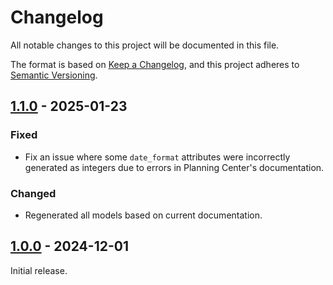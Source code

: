 # Changelog

All notable changes to this project will be documented in this file.

The format is based on [Keep a Changelog](https://keepachangelog.com/en/1.1.0/),
and this project adheres to [Semantic Versioning](https://semver.org/spec/v2.0.0.html).

## [1.1.0] - 2025-01-23

### Fixed

- Fix an issue where some `date_format` attributes were incorrectly generated as integers due to errors in Planning Center's documentation.

### Changed

- Regenerated all models based on current documentation.

## [1.0.0] - 2024-12-01

Initial release.

[1.1.0]: https://github.com/twcrews/planningcenter-models/compare/1.0.0...1.1.0
[1.0.0]: https://github.com/twcrews/planningcenter-models/releases/tag/1.0.0